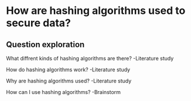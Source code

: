 # How are hashing algorithms used to secure data?

## Question exploration

What diffrent kinds of hashing algorithms are there?
-Literature study

How do hashing algorithms work?
-Literature study

Why are hashing algorithms used?
-Literature study

How can I use hashing algorithms?
-Brainstorm

